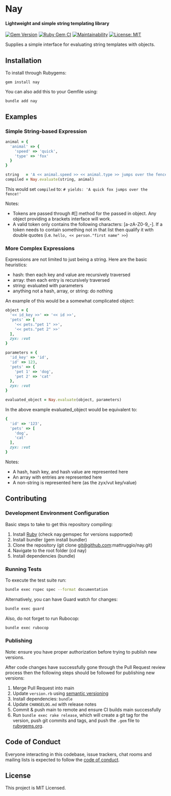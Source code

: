 # Nay

#### Lightweight and simple string templating library

[![Gem Version](https://badge.fury.io/rb/nay.svg)](https://badge.fury.io/rb/nay) [![Ruby Gem CI](https://github.com/mattruggio/nay/actions/workflows/rubygem.yml/badge.svg)](https://github.com/mattruggio/nay/actions/workflows/rubygem.yml) [![Maintainability](https://api.codeclimate.com/v1/badges/4703f8c46f94685afc29/maintainability)](https://codeclimate.com/github/mattruggio/nay/maintainability) [![License: MIT](https://img.shields.io/badge/License-MIT-yellow.svg)](https://opensource.org/licenses/MIT)

Supplies a simple interface for evaluating string templates with objects.

## Installation

To install through Rubygems:

````
gem install nay
````

You can also add this to your Gemfile using:

````
bundle add nay
````

## Examples

### Simple String-based Expression

````ruby
animal = {
  'animal' => {
    'speed' => 'quick',
    'type' => 'fox'
  }
}

string   = 'A << animal.speed >> << animal.type >> jumps over the fence!'
compiled = Nay.evaluate(string, animal)
````

This would set `compiled` to: `# yields: 'A quick fox jumps over the fence!'`

Notes:

* Tokens are passed through #[] method for the passed in object.  Any object providing a brackets interface will work.
* A valid token only contains the following characters: [a-zA-Z0-9_-]. If a token needs to contain something not in that list then qualify it with double quotes (i.e. `hello, << person."first name" >>`)

### More Complex Expressions

Expressions are not limited to just being a string.  Here are the basic heuristics:

* hash: then each key and value are recursively traversed
* array: then each entry is recursively traversed
* string: evaluated with parameters
* anything not a hash, array, or string: do nothing

An example of this would be a somewhat complicated object:

````ruby
object = {
  '<< id_key >>' => '<< id >>',
  'pets' => [
    '<< pets."pet 1" >>',
    '<< pets."pet 2" >>'
  ],
  zyx: :vut
}

parameters = {
  'id_key' => 'id',
  'id' => 123,
  'pets' => {
    'pet 1' => 'dog',
    'pet 2' => 'cat'
  },
  zyx: :vut
}

evaluated_object = Nay.evaluate(object, parameters)
````

In the above example evaluated_object would be equivalent to:

````ruby
{
  'id' => '123',
  'pets' => [
    'dog',
    'cat'
  ],
  zyx: :vut
}
````

Notes:

* A hash, hash key, and hash value are represented here
* An array with entries are represented here
* A non-string is represented here (as the zyx/vut key/value)

## Contributing

### Development Environment Configuration

Basic steps to take to get this repository compiling:

1. Install [Ruby](https://www.ruby-lang.org/en/documentation/installation/) (check nay.gemspec for versions supported)
2. Install bundler (gem install bundler)
3. Clone the repository (git clone git@github.com:mattruggio/nay.git)
4. Navigate to the root folder (cd nay)
5. Install dependencies (bundle)

### Running Tests

To execute the test suite run:

````bash
bundle exec rspec spec --format documentation
````

Alternatively, you can have Guard watch for changes:

````bash
bundle exec guard
````

Also, do not forget to run Rubocop:

````bash
bundle exec rubocop
````

### Publishing

Note: ensure you have proper authorization before trying to publish new versions.

After code changes have successfully gone through the Pull Request review process then the following steps should be followed for publishing new versions:

1. Merge Pull Request into main
2. Update `version.rb` using [semantic versioning](https://semver.org/)
3. Install dependencies: `bundle`
4. Update `CHANGELOG.md` with release notes
5. Commit & push main to remote and ensure CI builds main successfully
6. Run `bundle exec rake release`, which will create a git tag for the version, push git commits and tags, and push the `.gem` file to [rubygems.org](https://rubygems.org).

## Code of Conduct

Everyone interacting in this codebase, issue trackers, chat rooms and mailing lists is expected to follow the [code of conduct](https://github.com/mattruggio/nay/blob/main/CODE_OF_CONDUCT.md).

## License

This project is MIT Licensed.
